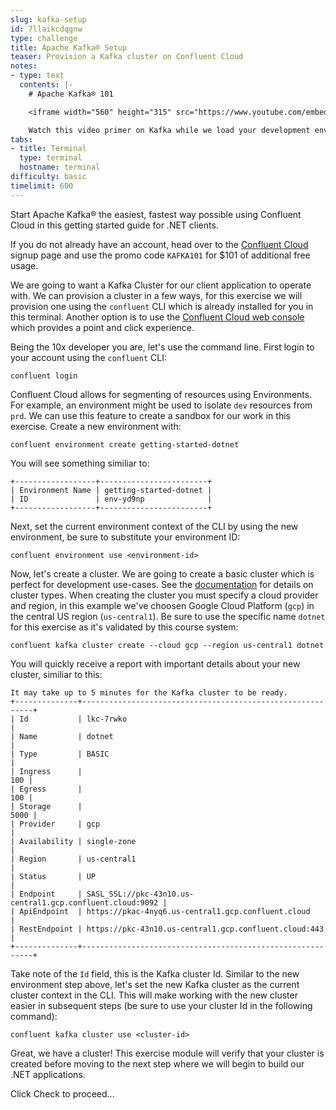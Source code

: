 ```yaml
---
slug: kafka-setup
id: 7llaikcdqgnw
type: challenge
title: Apache Kafka® Setup
teaser: Provision a Kafka cluster on Confluent Cloud
notes:
- type: text
  contents: |-
    # Apache Kafka® 101

    <iframe width="560" height="315" src="https://www.youtube.com/embed/qu96DFXtbG4" title="Apache Kafka® 101" frameborder="0" allow="accelerometer; autoplay; clipboard-write; encrypted-media; gyroscope; picture-in-picture" allowfullscreen></iframe>

    Watch this video primer on Kafka while we load your development environment. When the environment is ready, a Start button will be available in the bottom right corner of the browser.
tabs:
- title: Terminal
  type: terminal
  hostname: terminal
difficulty: basic
timelimit: 600
---
```


Start Apache Kafka® the easiest, fastest way possible using Confluent Cloud in this getting started guide for .NET clients.

If you do not already have an account, head over to the [Confluent Cloud](https://www.confluent.io/confluent-cloud/tryfree/) signup page and use the promo code `KAFKA101` for $101 of additional free usage.

We are going to want a Kafka Cluster for our client application to operate with. We can provision a cluster in a few ways, for this exercise we will provision one using the `confluent` CLI which is already installed for you in this terminal. Another option is to use the [Confluent Cloud web console](https://confluent.cloud/) which provides a point and click experience.

Being the 10x developer you are, let's use the command line. First login to your account using the `confluent` CLI:

```
confluent login
```

Confluent Cloud allows for segmenting of resources using Environments. For example, an environment might be used to isolate `dev` resources from `prd`. We can use this feature to create a sandbox for our work in this exercise.  Create a new environment with:

```
confluent environment create getting-started-dotnet
```

You will see something similiar to:
```
+------------------+------------------------+
| Environment Name | getting-started-dotnet |
| ID               | env-yd9np              |
+------------------+------------------------+
```

Next, set the current environment context of the CLI by using the new environment, be sure to substitute your environment ID:

```
confluent environment use <environment-id>
```

Now, let's create a cluster. We are going to create a basic cluster which is perfect for development use-cases. See the [documentation](https://docs.confluent.io/cloud/current/clusters/cluster-types.html) for details on cluster types.  When creating the cluster you must specify a cloud provider and region, in this example we've choosen Google Cloud Platform (`gcp`) in the central US region (`us-central1`). Be sure to use the specific name `dotnet` for this exercise as it's validated by this course system:

```
confluent kafka cluster create --cloud gcp --region us-central1 dotnet
```

You will quickly receive a report with important details about your new cluster, similiar to this:

```
It may take up to 5 minutes for the Kafka cluster to be ready.
+--------------+-----------------------------------------------------------+
| Id           | lkc-7rwko                                                 |
| Name         | dotnet                                                    |
| Type         | BASIC                                                     |
| Ingress      |                                                       100 |
| Egress       |                                                       100 |
| Storage      |                                                      5000 |
| Provider     | gcp                                                       |
| Availability | single-zone                                               |
| Region       | us-central1                                               |
| Status       | UP                                                        |
| Endpoint     | SASL_SSL://pkc-43n10.us-central1.gcp.confluent.cloud:9092 |
| ApiEndpoint  | https://pkac-4nyq6.us-central1.gcp.confluent.cloud        |
| RestEndpoint | https://pkc-43n10.us-central1.gcp.confluent.cloud:443     |
+--------------+-----------------------------------------------------------+
```

Take note of the `Id` field, this is the Kafka cluster Id. Similar to the new environment step above, let's set the new Kafka cluster as the current cluster context in the CLI. This will make working with the new cluster easier in subsequent steps (be sure to use your cluster Id in the following command):

```
confluent kafka cluster use <cluster-id>
```

Great, we have a cluster! This exercise module will verify that your cluster is created before moving to the next step where we will begin to build our .NET applications.

Click Check to proceed...

